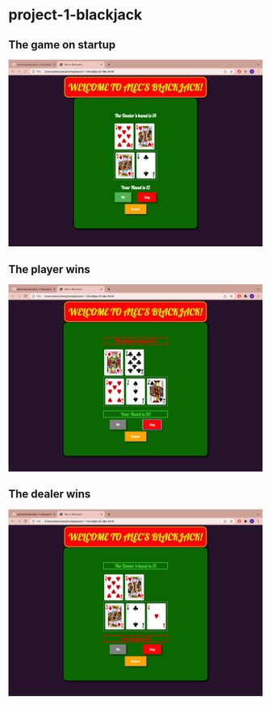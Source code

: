 # project-1-blackjack

## The game on startup
<img src="images/finished_init.png">

## The player wins
<img src="images/finished_player_wins.png">

## The dealer wins
<img src="images/finished_dealer_wins.png">